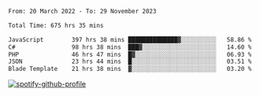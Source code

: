 <!--START_SECTION:waka-->

```txt
From: 20 March 2022 - To: 29 November 2023

Total Time: 675 hrs 35 mins

JavaScript        397 hrs 38 mins ██████████████▓░░░░░░░░░░   58.86 %
C#                98 hrs 38 mins  ███▓░░░░░░░░░░░░░░░░░░░░░   14.60 %
PHP               46 hrs 47 mins  █▓░░░░░░░░░░░░░░░░░░░░░░░   06.93 %
JSON              23 hrs 44 mins  █░░░░░░░░░░░░░░░░░░░░░░░░   03.51 %
Blade Template    21 hrs 38 mins  ▓░░░░░░░░░░░░░░░░░░░░░░░░   03.20 %
```

<!--END_SECTION:waka-->
[![spotify-github-profile](https://spotify-github-profile.vercel.app/api/view?uid=c00zprrvy9xiloa9qnco3hmng&cover_image=true&theme=novatorem&show_offline=false&background_color=121212&bar_color=53b14f&bar_color_cover=false)](https://spotify-github-profile.vercel.app/api/view?uid=c00zprrvy9xiloa9qnco3hmng&redirect=true)



